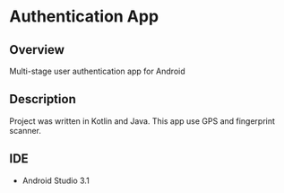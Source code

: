 # Authentication App


## Overview
Multi-stage user authentication app for Android

## Description
Project was written in Kotlin and Java. This app use GPS and fingerprint scanner. 

## IDE
- Android Studio 3.1
